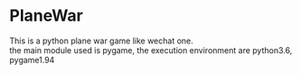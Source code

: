 # PlaneWar
This is a python plane war game like wechat one.<br>
the main module used is pygame, the execution environment are python3.6, pygame1.94 

